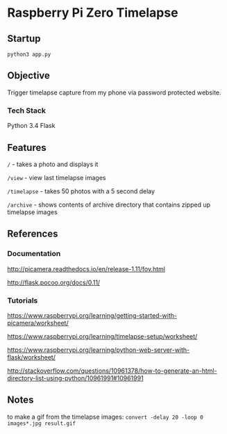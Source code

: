 # Raspberry Pi Zero Timelapse

## Startup

`python3 app.py`

## Objective

Trigger timelapse capture from my phone via password protected website.

### Tech Stack

Python 3.4
Flask

## Features

`/` - takes a photo and displays it

`/view` - view last timelapse images

`/timelapse` - takes 50 photos with a 5 second delay

`/archive` - shows contents of archive directory that contains zipped up timelapse images

## References

### Documentation

http://picamera.readthedocs.io/en/release-1.11/fov.html

http://flask.pocoo.org/docs/0.11/

### Tutorials

https://www.raspberrypi.org/learning/getting-started-with-picamera/worksheet/

https://www.raspberrypi.org/learning/timelapse-setup/worksheet/

https://www.raspberrypi.org/learning/python-web-server-with-flask/worksheet/

http://stackoverflow.com/questions/10961378/how-to-generate-an-html-directory-list-using-python/10961991#10961991

## Notes

to make a gif from the timelapse images: `convert -delay 20 -loop 0 images*.jpg result.gif`

